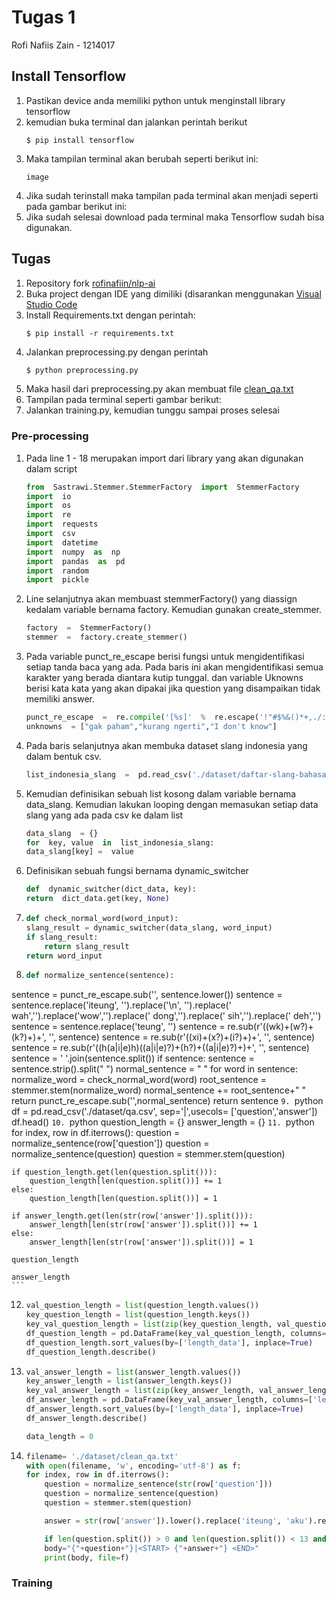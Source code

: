 # Tugas 1
Rofi Nafiis Zain - 1214017
## Install Tensorflow
1. Pastikan device anda memiliki python untuk menginstall library tensorflow
2. kemudian buka terminal dan jalankan perintah berikut
	```
	$ pip install tensorflow
	```
3. Maka tampilan terminal akan berubah seperti berikut ini:
	``` image
	image
	```
4. Jika sudah terinstall maka tampilan pada terminal akan menjadi seperti pada gambar berikut ini:
5. Jika sudah selesai download pada terminal maka Tensorflow sudah bisa digunakan.

## Tugas

1. Repository fork [rofinafiin/nlp-ai](https://github.com/rofinafiin/nlp-ai)
2. Buka project dengan IDE yang dimiliki (disarankan menggunakan [Visual Studio Code](https://code.visualstudio.com/download)
3. Install Requirements.txt dengan perintah:
	```
	$ pip install -r requirements.txt
	```
4. Jalankan preprocessing.py dengan perintah
	```python
	$ python preprocessing.py
	```
5. Maka hasil dari preprocessing.py akan membuat file [clean_qa.txt]()
6. Tampilan pada terminal seperti gambar berikut:
7. Jalankan training.py, kemudian tunggu sampai proses selesai

### Pre-processing
1. Pada line 1 - 18 merupakan import dari library yang akan digunakan dalam script
	```python
	from  Sastrawi.Stemmer.StemmerFactory  import  StemmerFactory
	import  io
	import  os
	import  re
	import  requests
	import  csv
	import  datetime
	import  numpy  as  np
	import  pandas  as  pd
	import  random
	import  pickle
	```
2. Line selanjutnya akan membuast stemmerFactory() yang diassign kedalam variable bernama factory. Kemudian gunakan create_stemmer.
	```python
	factory  =  StemmerFactory()
	stemmer  =  factory.create_stemmer()
	```
3.  Pada variable punct_re_escape berisi fungsi untuk mengidentifikasi setiap tanda baca yang ada. Pada baris ini akan mengidentifikasi semua karakter yang berada diantara kutip tunggal. dan variable Uknowns berisi kata kata yang akan dipakai jika question yang disampaikan tidak memiliki answer.
	```python
	punct_re_escape  =  re.compile('[%s]'  %  re.escape('!"#$%&()*+,./:;<=>?@[\\]^_`{|}~'))
	unknowns  = ["gak paham","kurang ngerti","I don't know"]
	```
4. Pada baris selanjutnya akan membuka dataset slang indonesia yang dalam bentuk csv.
	```python
	list_indonesia_slang  =  pd.read_csv('./dataset/daftar-slang-bahasa-indonesia.csv', header=None).to_numpy()
	```
5. Kemudian definisikan sebuah list kosong dalam variable bernama data_slang. Kemudian lakukan looping dengan memasukan setiap data slang yang ada pada csv ke dalam list
	```python
	data_slang  = {}
	for  key, value  in  list_indonesia_slang:
	data_slang[key] =  value
	```
6. Definisikan sebuah fungsi bernama dynamic_switcher 
	```python
	def  dynamic_switcher(dict_data, key):
	return  dict_data.get(key, None)
	```
7. 
    ```python
    def check_normal_word(word_input):
    slang_result = dynamic_switcher(data_slang, word_input)
    if slang_result:
        return slang_result
    return word_input
    ```
8. 
    ```python
    def normalize_sentence(sentence):
  sentence = punct_re_escape.sub('', sentence.lower())
  sentence = sentence.replace('iteung', '').replace('\n', '').replace(' wah','').replace('wow','').replace(' dong','').replace(' sih','').replace(' deh','')
  sentence = sentence.replace('teung', '')
  sentence = re.sub(r'((wk)+(w?)+(k?)+)+', '', sentence)
  sentence = re.sub(r'((xi)+(x?)+(i?)+)+', '', sentence)
  sentence = re.sub(r'((h(a|i|e)h)((a|i|e)?)+(h?)+((a|i|e)?)+)+', '', sentence)
  sentence = ' '.join(sentence.split())
  if sentence:
    sentence = sentence.strip().split(" ")
    normal_sentence = " "
    for word in sentence:
      normalize_word = check_normal_word(word)
      root_sentence = stemmer.stem(normalize_word)
      normal_sentence += root_sentence+" "
    return punct_re_escape.sub('',normal_sentence)
  return sentence
    ```
9. 
    ```python
    df = pd.read_csv('./dataset/qa.csv', sep='|',usecols= ['question','answer'])
    df.head()
    ```
10. 
    ```python
    question_length = {}
    answer_length = {}
    ```
11. 
    ```python
    for index, row in df.iterrows():
    question = normalize_sentence(row['question'])
    question = normalize_sentence(question)
    question = stemmer.stem(question)

    if question_length.get(len(question.split())):
        question_length[len(question.split())] += 1
    else:
        question_length[len(question.split())] = 1

    if answer_length.get(len(str(row['answer']).split())):
        answer_length[len(str(row['answer']).split())] += 1
    else:
        answer_length[len(str(row['answer']).split())] = 1

    question_length

    answer_length
    ```
12. 
    ```python
    val_question_length = list(question_length.values())
    key_question_length = list(question_length.keys())
    key_val_question_length = list(zip(key_question_length, val_question_length))
    df_question_length = pd.DataFrame(key_val_question_length, columns=['length_data', 'total_sentences'])
    df_question_length.sort_values(by=['length_data'], inplace=True)
    df_question_length.describe()
    ```
13. 
    ```python
    val_answer_length = list(answer_length.values())
    key_answer_length = list(answer_length.keys())
    key_val_answer_length = list(zip(key_answer_length, val_answer_length))
    df_answer_length = pd.DataFrame(key_val_answer_length, columns=['length_data', 'total_sentences'])
    df_answer_length.sort_values(by=['length_data'], inplace=True)
    df_answer_length.describe()

    data_length = 0
    ```
14. 
    ```python
    filename= './dataset/clean_qa.txt'
    with open(filename, 'w', encoding='utf-8') as f:
    for index, row in df.iterrows():
        question = normalize_sentence(str(row['question']))
        question = normalize_sentence(question)
        question = stemmer.stem(question)

        answer = str(row['answer']).lower().replace('iteung', 'aku').replace('\n', ' ')

        if len(question.split()) > 0 and len(question.split()) < 13 and len(answer.split()) < 29:
        body="{"+question+"}|<START> {"+answer+"} <END>"
        print(body, file=f)
    ```

### Training
